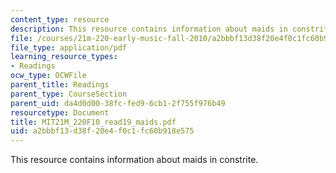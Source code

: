 ```yaml
---
content_type: resource
description: This resource contains information about maids in constrite.
file: /courses/21m-220-early-music-fall-2010/a2bbbf13d38f20e4f0c1fc60b918e575_MIT21M_220F10_read19_maids.pdf
file_type: application/pdf
learning_resource_types:
- Readings
ocw_type: OCWFile
parent_title: Readings
parent_type: CourseSection
parent_uid: da4d0d00-38fc-fed9-6cb1-2f755f976b49
resourcetype: Document
title: MIT21M_220F10_read19_maids.pdf
uid: a2bbbf13-d38f-20e4-f0c1-fc60b918e575
---
```

This resource contains information about maids in constrite.

